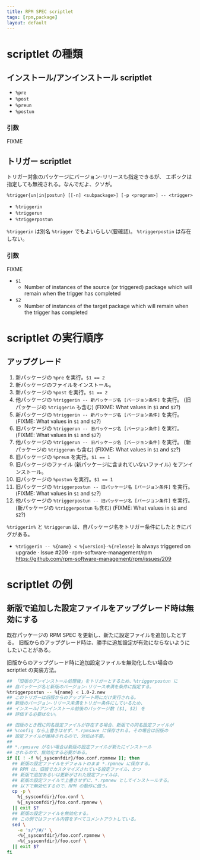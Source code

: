 ```yaml
---
title: RPM SPEC scriptlet
tags: [rpm,package]
layout: default
---
```


scriptlet の種類
======================================================================

インストール/アンインストール scriptlet
----------------------------------------------------------------------

* `%pre`
* `%post`
* `%preun`
* `%postun`

### 引数

FIXME

トリガー scriptlet
----------------------------------------------------------------------

トリガー対象のパッケージにバージョン-リリースも指定できるが、
エポックは指定しても無視される。なんでだよ、クソが。

```
%trigger{un|in|postun} [[-n] <subpackage>] [-p <program>] -- <trigger>
```

* `%triggerin`
* `%triggerun`
* `%triggerpostun`

`%triggerin` は別名 `%trigger` でもよいらしい(要確認)。
`%triggerpostin` は存在しない。

### 引数

FIXME

* `$1`
    * Number of instances of the source (or triggered) package which will
      remain when the trigger has completed
* `$2`
    * Number of instances of the target package which will remain when
      the trigger has completed


scriptlet の実行順序
======================================================================

アップグレード
----------------------------------------------------------------------

 1. 新パッケージの `%pre` を実行。`$1 == 2`
 2. 新パッケージのファイルをインストール。
 3. 新パッケージの `%post` を実行。`$1 == 2`
 4. 他パッケージの `%triggerin -- 新パッケージ名 [バージョン条件]` を実行。
    (旧パッケージの `%triggerin` も含む)
    (FIXME: What values in `$1` and `$2`?)
 5. 新パッケージの `%triggerin -- 新パッケージ名 [バージョン条件]` を実行。
    (FIXME: What values in `$1` and `$2`?)
 6. 旧パッケージの `%triggerun -- 旧パッケージ名 [バージョン条件]` を実行。
    (FIXME: What values in `$1` and `$2`?)
 7. 他パッケージの `%triggerun -- 旧パッケージ名 [バージョン条件]` を実行。
    (新パッケージの `%triggerun` も含む)
    (FIXME: What values in `$1` and `$2`?)
 8. 旧パッケージの `%preun` を実行。`$1 == 1`
 9. 旧パッケージのファイル (新パッケージに含まれていないファイル) をアンインストール。
10. 旧パッケージの `%postun` を実行。`$1 == 1`
11. 旧パッケージの `%triggerpostun -- 旧パッケージ名 [バージョン条件]` を実行。
    (FIXME: What values in `$1` and `$2`?)
12. 他パッケージの `%triggerpostun -- 旧パッケージ名 [バージョン条件]` を実行。
    (新パッケージの `%triggerpostun` も含む)
    (FIXME: What values in `$1` and `$2`?)

`%triggerin%` と `%triggerun`
は、自パッケージ名をトリガー条件にしたときにバグがある。

* `%triggerin -- %{name} < %{version}-%{release}` is always triggered on upgrade · Issue #209 · rpm-software-management/rpm  
  <https://github.com/rpm-software-management/rpm/issues/209>

scriptlet の例
======================================================================

新版で追加した設定ファイルをアップグレード時は無効にする
----------------------------------------------------------------------

既存パッケージの RPM SPEC を更新し、新たに設定ファイルを追加したとする。
旧版からのアップグレード時は、勝手に追加設定が有効にならないようにしたいことがある。

旧版からのアップグレード時に追加設定ファイルを無効化したい場合の scriptlet の実装方法。

```sh
## 「旧版のアンインストール処理後」をトリガーとするため、%triggerpostun に
## 自パッケージ名と新版のバージョン-リリース未満を条件に指定する。
%triggerpostun -- %{name} < 1.0-2.new
## このトリガーは旧版からのアップデート時にだけ実行される。
## 新版のバージョン-リリース未満をトリガー条件にしているため、
## インスール/アンインストール前後のパッケージ数 ($1, $2) を
## 評価する必要はない。

## 旧版のとき既に同名設定ファイルが存在する場合、新版での同名設定ファイルが
## %config なら上書きはせず、*.rpmsave に保存される。その場合は旧版の
## 設定ファイルが維持されるので、対処は不要。
##
## *.rpmsave がない場合は新版の設定ファイルが新たにインストール
## されるので、無効化する必要がある。
if [[ ! -f %{_sysconfdir}/foo.conf.rpmnew ]]; then
  ## 新版の設定ファイルをデフォルトのまま *.rpmnew に保存する。
  ## RPM は、旧版でカスタマイズされている設定ファイル、かつ
  ## 新版で追加あるいは更新がされた設定ファイルは、
  ## 新版の設定ファイルで上書きせずに、*.rpmnew としてインストールする。
  ## 以下で無効化するので、RPM の動作に倣う。
  cp -p \
    %{_sysconfdir}/foo.conf \
    %{_sysconfdir}/foo.conf.rpmnew \
  || exit $?
  ## 新版の設定ファイルを無効化する。
  ## この例ではファイル内容をすべてコメントアウトしている。
  sed \
    -e 's/^/#/' \
    <%{_sysconfdir}/foo.conf.rpmnew \
    >%{_sysconfdir}/foo.conf \
  || exit $?
fi
```
